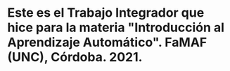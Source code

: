 # Este es el Trabajo Integrador que hice para la materia "Introducción al Aprendizaje Automático". FaMAF (UNC), Córdoba. 2021.
